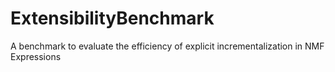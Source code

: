 # ExtensibilityBenchmark
A benchmark to evaluate the efficiency of explicit incrementalization in NMF Expressions
